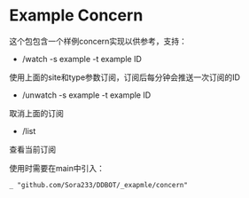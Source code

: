 # Example Concern

这个包包含一个样例concern实现以供参考，支持：

- /watch -s example -t example ID

使用上面的site和type参数订阅，订阅后每分钟会推送一次订阅的ID

- /unwatch -s example -t example ID

取消上面的订阅

- /list

查看当前订阅

使用时需要在main中引入：

```_ "github.com/Sora233/DDBOT/_exapmle/concern"```
